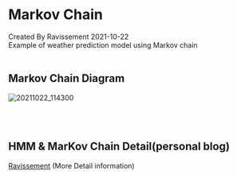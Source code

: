 # Markov Chain
Created By Ravissement 2021-10-22
<br>
Example of weather prediction model using Markov chain
<br><br>

## Markov Chain Diagram
![20211022_114300](https://user-images.githubusercontent.com/57596337/138393167-febfbac7-d887-4c1a-8f36-1761e03b9b75.png)

<br><br>
## HMM & MarKov Chain Detail(personal blog)
<a href="https://ravissement.tistory.com/247" target="_blank">Ravissement</a> (More Detail information)
